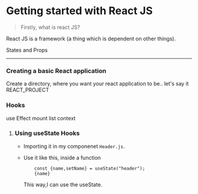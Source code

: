 # Getting started with React JS

> Firstly, what is react JS?

React JS is a framework (a thing which is dependent on other things). 

States and Props

---

### Creating a basic React application


Create a directory, where you want your react application to be.. let's say it  REACT_PROJECT


### Hooks

use Effect mount
list context


1. ### Using useState Hooks

    - Importing it in my componenet `Header.js`.

    - Use it like this, inside a function
        ```
            const {name,setName} = useState("header");
            {name}
        ```
        This way,I can use the useState.
        